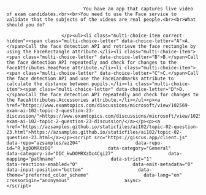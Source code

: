 <p class="card-text">
							
								You have an app that captures live video of exam candidates.<br><br>You need to use the Face service to validate that the subjects of the videos are real people.<br><br>What should you do?
							
						</p><ul><li class="multi-choice-item correct-hidden"><span class="multi-choice-letter" data-choice-letter="A">A.</span>Call the face detection API and retrieve the face rectangle by using the FaceRectangle attribute.</li><li class="multi-choice-item"><span class="multi-choice-letter" data-choice-letter="B">B.</span>Call the face detection API repeatedly and check for changes to the FaceAttributes.HeadPose attribute.</li><li class="multi-choice-item"><span class="multi-choice-letter" data-choice-letter="C">C.</span>Call the face detection API and use the FaceLandmarks attribute to calculate the distance between pupils.</li><li class="multi-choice-item"><span class="multi-choice-letter" data-choice-letter="D">D.</span>Call the face detection API repeatedly and check for changes to the FaceAttributes.Accessories attribute.</li></ul><p><a href="https://www.examtopics.com/discussions/microsoft/view/102569-exam-ai-102-topic-2-question-23-discussion/">https://www.examtopics.com/discussions/microsoft/view/102569-exam-ai-102-topic-2-question-23-discussion/</a></p><p><a href="https://azsamples.github.io/staticfiles/ai102/topic-02-question-23.html">https://azsamples.github.io/staticfiles/ai102/topic-02-question-23.html</a></p><script src="https://giscus.app/client.js"                    data-repo="azsamples/az204"                    data-repo-id="R_kgDOMRXzDQ"                    data-category="General"                    data-category-id="DIC_kwDOMRXzDc4Cgi27"                    data-mapping="pathname"                    data-strict="1"                    data-reactions-enabled="0"                    data-emit-metadata="0"                    data-input-position="bottom"                    data-theme="preferred_color_scheme"                    data-lang="en"                    crossorigin="anonymous"                    async>                    </script>